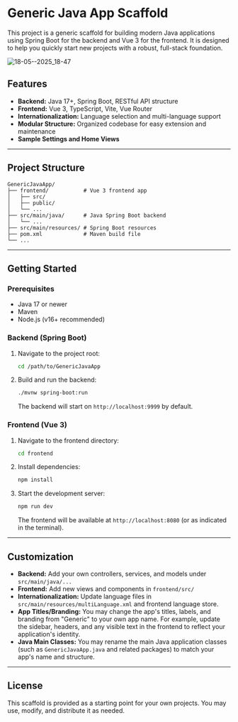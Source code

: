 # Generic Java App Scaffold

This project is a generic scaffold for building modern Java applications using Spring Boot for the backend and Vue 3 for the frontend. It is designed to help you quickly start new projects with a robust, full-stack foundation.

![18-05--2025_18-47](https://github.com/user-attachments/assets/3ae2cbbb-2817-47fe-b62f-955138fbfd22)

## Features

- **Backend:** Java 17+, Spring Boot, RESTful API structure
- **Frontend:** Vue 3, TypeScript, Vite, Vue Router
- **Internationalization:** Language selection and multi-language support
- **Modular Structure:** Organized codebase for easy extension and maintenance
- **Sample Settings and Home Views**

---

## Project Structure

```
GenericJavaApp/
├── frontend/           # Vue 3 frontend app
│   ├── src/
│   ├── public/
│   └── ...
├── src/main/java/      # Java Spring Boot backend
│   └── ...
├── src/main/resources/ # Spring Boot resources
├── pom.xml             # Maven build file
└── ...
```

---

## Getting Started

### Prerequisites
- Java 17 or newer
- Maven
- Node.js (v16+ recommended)

### Backend (Spring Boot)

1. Navigate to the project root:
   ```sh
   cd /path/to/GenericJavaApp
   ```
2. Build and run the backend:
   ```sh
   ./mvnw spring-boot:run
   ```
   The backend will start on `http://localhost:9999` by default.

### Frontend (Vue 3)

1. Navigate to the frontend directory:
   ```sh
   cd frontend
   ```
2. Install dependencies:
   ```sh
   npm install
   ```
3. Start the development server:
   ```sh
   npm run dev
   ```
   The frontend will be available at `http://localhost:8080` (or as indicated in the terminal).

---

## Customization
- **Backend:** Add your own controllers, services, and models under `src/main/java/...`
- **Frontend:** Add new views and components in `frontend/src/`
- **Internationalization:** Update language files in `src/main/resources/multiLanguage.xml` and frontend language store.
- **App Titles/Branding:** You may change the app's titles, labels, and branding from "Generic" to your own app name. For example, update the sidebar, headers, and any visible text in the frontend to reflect your application's identity.
- **Java Main Classes:** You may rename the main Java application classes (such as `GenericJavaApp.java` and related packages) to match your app's name and structure.

---

## License
This scaffold is provided as a starting point for your own projects. You may use, modify, and distribute it as needed.
